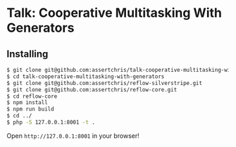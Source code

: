 # Talk: Cooperative Multitasking With Generators

## Installing

```sh
$ git clone git@github.com:assertchris/talk-cooperative-multitasking-with-generators.git
$ cd talk-cooperative-multitasking-with-generators
$ git clone git@github.com:assertchris/reflow-silverstripe.git
$ git clone git@github.com:assertchris/reflow-core.git
$ cd reflow-core
$ npm install
$ npm run build
$ cd ../
$ php -S 127.0.0.1:8001 -t .
```

Open `http://127.0.0.1:8001` in your browser!
